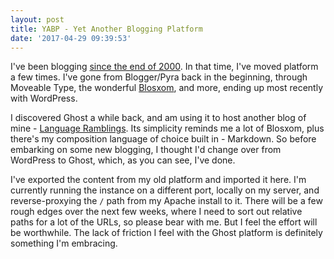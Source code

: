 ```yaml
---
layout: post
title: YABP - Yet Another Blogging Platform
date: '2017-04-29 09:39:53'
---
```


I've been blogging [since the end of 2000](http://qmacro.blogspot.co.uk/2000_12_24_archive.html#1780991#1780991). In that time, I've moved platform a few times. I've gone from Blogger/Pyra back in the beginning, through Moveable Type, the wonderful [Blosxom](/2002/04/21/hello-blosxom/), and more, ending up most recently with WordPress. 

I discovered Ghost a while back, and am using it to host another blog of mine - [Language Ramblings](http://langram.org/). Its simplicity reminds me a lot of Blosxom, plus there's my composition language of choice built in - Markdown. So before embarking on some new blogging, I thought I'd change over from WordPress to Ghost, which, as you can see, I've done. 

I've exported the content from my old platform and imported it here. I'm currently running the instance on a different port, locally on my server, and reverse-proxying the `/` path from my Apache install to it. There will be a few rough edges over the next few weeks, where I need to sort out relative paths for a lot of the URLs, so please bear with me. But I feel the effort will be worthwhile. The lack of friction I feel with the Ghost platform is definitely something I'm embracing.